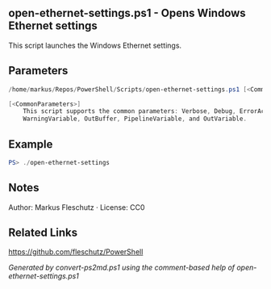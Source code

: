 ## open-ethernet-settings.ps1 - Opens Windows Ethernet settings

This script launches the Windows Ethernet settings.

## Parameters
```powershell
/home/markus/Repos/PowerShell/Scripts/open-ethernet-settings.ps1 [<CommonParameters>]

[<CommonParameters>]
    This script supports the common parameters: Verbose, Debug, ErrorAction, ErrorVariable, WarningAction, 
    WarningVariable, OutBuffer, PipelineVariable, and OutVariable.
```

## Example
```powershell
PS> ./open-ethernet-settings

```

## Notes
Author: Markus Fleschutz · License: CC0

## Related Links
https://github.com/fleschutz/PowerShell

*Generated by convert-ps2md.ps1 using the comment-based help of open-ethernet-settings.ps1*
